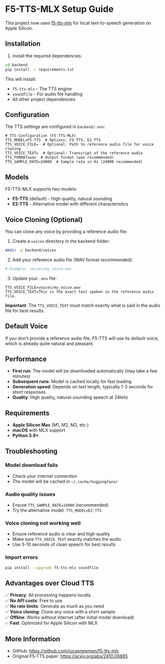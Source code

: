 # F5-TTS-MLX Setup Guide

This project now uses [f5-tts-mlx](https://github.com/lucasnewman/f5-tts-mlx) for local text-to-speech generation on Apple Silicon.

## Installation

1. Install the required dependencies:
```bash
cd backend
pip install -r requirements.txt
```

This will install:
- `f5-tts-mlx` - The TTS engine
- `soundfile` - For audio file handling
- All other project dependencies

## Configuration

The TTS settings are configured in `backend/.env`:

```env
# TTS Configuration (F5-TTS-MLX)
TTS_MODEL=F5-TTS  # Options: F5-TTS, E2-TTS
TTS_VOICE_FILE=  # Optional: Path to reference audio file for voice cloning
TTS_VOICE_TEXT=  # Optional: Transcript of the reference audio
TTS_FORMAT=wav  # Output format (wav recommended)
TTS_SAMPLE_RATE=24000  # Sample rate in Hz (24000 recommended)
```

## Models

F5-TTS-MLX supports two models:

- **F5-TTS** (default) - High quality, natural sounding
- **E2-TTS** - Alternative model with different characteristics

## Voice Cloning (Optional)

You can clone any voice by providing a reference audio file:

1. Create a `voices` directory in the backend folder:
```bash
mkdir -p backend/voices
```

2. Add your reference audio file (WAV format recommended):
```bash
# Example: voices/my_voice.wav
```

3. Update your `.env` file:
```env
TTS_VOICE_FILE=voices/my_voice.wav
TTS_VOICE_TEXT=This is the exact text spoken in the reference audio file.
```

**Important**: The `TTS_VOICE_TEXT` must match exactly what is said in the audio file for best results.

## Default Voice

If you don't provide a reference audio file, F5-TTS will use its default voice, which is already quite natural and pleasant.

## Performance

- **First run**: The model will be downloaded automatically (may take a few minutes)
- **Subsequent runs**: Model is cached locally for fast loading
- **Generation speed**: Depends on text length, typically 1-3 seconds for short responses
- **Quality**: High quality, natural-sounding speech at 24kHz

## Requirements

- **Apple Silicon Mac** (M1, M2, M3, etc.)
- **macOS** with MLX support
- **Python 3.9+**

## Troubleshooting

### Model download fails
- Check your internet connection
- The model will be cached in `~/.cache/huggingface/`

### Audio quality issues
- Ensure `TTS_SAMPLE_RATE=24000` (recommended)
- Try the alternative model: `TTS_MODEL=E2-TTS`

### Voice cloning not working well
- Ensure reference audio is clear and high quality
- Make sure `TTS_VOICE_TEXT` exactly matches the audio
- Use 5-10 seconds of clean speech for best results

### Import errors
```bash
pip install --upgrade f5-tts-mlx soundfile
```

## Advantages over Cloud TTS

✅ **Privacy**: All processing happens locally  
✅ **No API costs**: Free to use  
✅ **No rate limits**: Generate as much as you need  
✅ **Voice cloning**: Clone any voice with a short sample  
✅ **Offline**: Works without internet (after initial model download)  
✅ **Fast**: Optimized for Apple Silicon with MLX  

## More Information

- GitHub: https://github.com/lucasnewman/f5-tts-mlx
- Original F5-TTS paper: https://arxiv.org/abs/2410.06885
